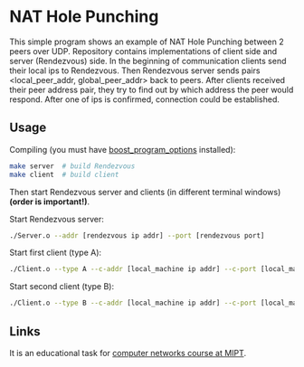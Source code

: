 # NAT Hole Punching

This simple program shows an example of NAT Hole Punching between 2 peers over UDP. Repository contains implementations of client side and server (Rendezvous) side. In the beginning of communication clients send their local ips to Rendezvous. Then Rendezvous server sends pairs <local_peer_addr, global_peer_addr> back to peers. After clients received their peer address pair, they try to find out by which address the peer would respond. After one of ips is confirmed, connection could be established.

## Usage
Compiling (you must have [boost_program_options](https://packages.debian.org/ru/sid/libboost-program-options-dev) installed):
```bash
make server  # build Rendezvous
make client  # build client 
```

Then start Rendezvous server and clients (in different terminal windows) **(order is important!)**.

Start Rendezvous server:
```bash
./Server.o --addr [rendezvous ip addr] --port [rendezvous port]
```

Start first client (type A):
```bash
./Client.o --type A --c-addr [local_machine ip addr] --c-port [local_machine port] --s-addr [rendezvous ip addr] --s-port [rendezvous port]
```

Start second client (type B):
```bash
./Client.o --type B --c-addr [local_machine ip addr] --c-port [local_machine port] --s-addr [rendezvous ip addr] --s-port [rendezvous port]
```

## Links
It is an educational task for [computer networks course at MIPT](https://cn-mipt.rerand0m.ru/).
